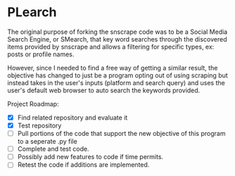 # PLearch
The original purpose of forking the snscrape code was to be a Social Media Search Engine, or SMearch, that key word searches through the discovered items provided by snscrape and allows a filtering for specific types, ex: posts or profile names. 

However, since I needed to find a free way of getting a similar result, the objective has changed to just be a program opting out of using scraping but instead takes in the user's inputs (platform and search query) and uses the user's default web browser to auto search the keywords provided.

Project Roadmap:

- [x] Find related repository and evaluate it
- [x] Test repository
- [ ] Pull portions of the code that support the new objective of this program to a seperate .py file
- [ ] Complete and test code.
- [ ] Possibly add new features to code if time permits.
- [ ] Retest the code if additions are implemented.
